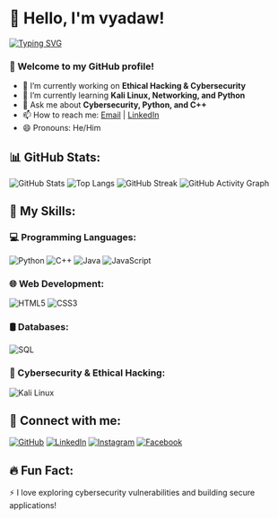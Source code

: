 # 👋 Hello, I'm vyadaw!  
[![Typing SVG](https://readme-typing-svg.herokuapp.com?font=Fira+Code&pause=1000&color=00F700&width=435&lines=Cybersecurity+Enthusiast;Ethical+Hacker;Full+Stack+Developer;Kali+Linux+User)](https://git.io/typing-svg)

### 🌟 Welcome to my GitHub profile!

- 🔭 I’m currently working on **Ethical Hacking & Cybersecurity**
- 🌱 I’m currently learning **Kali Linux, Networking, and Python**
- 💬 Ask me about **Cybersecurity, Python, and C++**
- 📫 How to reach me: [Email](mailto:your-email@example.com) | [LinkedIn](https://www.linkedin.com/in/imvyadaw/)
- 😄 Pronouns: He/Him  

## 📊 GitHub Stats:
![GitHub Stats](https://github-readme-stats.vercel.app/api?username=imvyadaw&show_icons=true&theme=tokyonight)
![Top Langs](https://github-readme-stats.vercel.app/api/top-langs/?username=imvyadaw&layout=compact&theme=tokyonight)
![GitHub Streak](https://github-readme-streak-stats.herokuapp.com/?user=imvyadaw&theme=tokyonight)
![GitHub Activity Graph](https://github-readme-activity-graph.vercel.app/graph?username=imvyadaw&theme=tokyo-night)

## 🚀 My Skills:
### 💻 Programming Languages:
![Python](https://img.shields.io/badge/Python-3776AB?style=for-the-badge&logo=python&logoColor=white)
![C++](https://img.shields.io/badge/C++-00599C?style=for-the-badge&logo=c%2B%2B&logoColor=white)
![Java](https://img.shields.io/badge/Java-ED8B00?style=for-the-badge&logo=java&logoColor=white)
![JavaScript](https://img.shields.io/badge/JavaScript-F7DF1E?style=for-the-badge&logo=javascript&logoColor=black)

### 🌐 Web Development:
![HTML5](https://img.shields.io/badge/HTML5-E34F26?style=for-the-badge&logo=html5&logoColor=white)
![CSS3](https://img.shields.io/badge/CSS3-1572B6?style=for-the-badge&logo=css3&logoColor=white)

### 🛢️ Databases:
![SQL](https://img.shields.io/badge/SQL-CC2927?style=for-the-badge&logo=microsoftsqlserver&logoColor=white)

### 🔐 Cybersecurity & Ethical Hacking:
![Kali Linux](https://img.shields.io/badge/Kali_Linux-557C94?style=for-the-badge&logo=kalilinux&logoColor=white)

## 📢 Connect with me:
[![GitHub](https://img.shields.io/badge/GitHub-181717?style=for-the-badge&logo=github)](https://github.com/imvyadaw)
[![LinkedIn](https://img.shields.io/badge/LinkedIn-0A66C2?style=for-the-badge&logo=linkedin&logoColor=white)](https://www.linkedin.com/in/imvyadaw/)
[![Instagram](https://img.shields.io/badge/Instagram-E4405F?style=for-the-badge&logo=instagram&logoColor=white)](https://www.instagram.com/im_vyadaw/)
[![Facebook](https://img.shields.io/badge/Facebook-1877F2?style=for-the-badge&logo=facebook&logoColor=white)](https://www.facebook.com/imvyadaw?mibextid=ZbWKwL)

## 🔥 Fun Fact:
⚡ I love exploring cybersecurity vulnerabilities and building secure applications!
